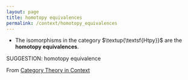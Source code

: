 ```yaml
---
layout: page
title: homotopy equivalences
permalink: /context/homotopy_equivalences
---
```

-  The isomorphisms in the category $\textup{\textsf{Htpy}}$ are the **homotopy equivalences**.

SUGGESTION: homotopy equivalence

From [Category Theory in Context](https://mathgloss.github.io/MathGloss/context.html)